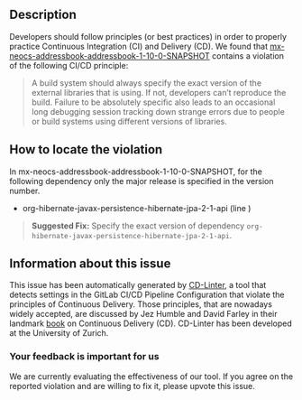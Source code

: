 
## Description
Developers should follow principles (or best practices) in order to properly practice Continuous Integration (CI) and Delivery (CD).
We found that [mx-neocs-addressbook-addressbook-1-10-0-SNAPSHOT](https://gitlab.com/neo-cs/addressbook/blob/master/.gitlab-ci.yml) contains a violation of the following CI/CD principle:

> A build system should always specify the exact version of the external libraries that is using.
If not, developers can’t reproduce the build. Failure to be absolutely specific also leads to an occasional long debugging session tracking down strange errors due to people or build systems using different versions of libraries.

## How to locate the violation

In mx-neocs-addressbook-addressbook-1-10-0-SNAPSHOT, for the following dependency only the major release is specified in the version number.

* org-hibernate-javax-persistence-hibernate-jpa-2-1-api (line )

> **Suggested Fix:** Specify the exact version of dependency `org-hibernate-javax-persistence-hibernate-jpa-2-1-api`.

## Information about this issue

This issue has been automatically generated by [CD-Linter](https://gitlab.com/Jancso/configuration-analytics), a tool that detects settings in the GitLab CI/CD Pipeline Configuration that violate the principles of Continuous Delivery. Those principles, that are nowadays widely accepted, are discussed by Jez Humble and David Farley in their landmark [book](https://www.oreilly.com/library/view/continuous-delivery-reliable/9780321670250/) on Continuous Delivery (CD). CD-Linter has been developed at the University of Zurich.

### Your feedback is important for us
We are currently evaluating the effectiveness of our tool. If you agree on the reported violation and are willing to fix it, please upvote this issue.